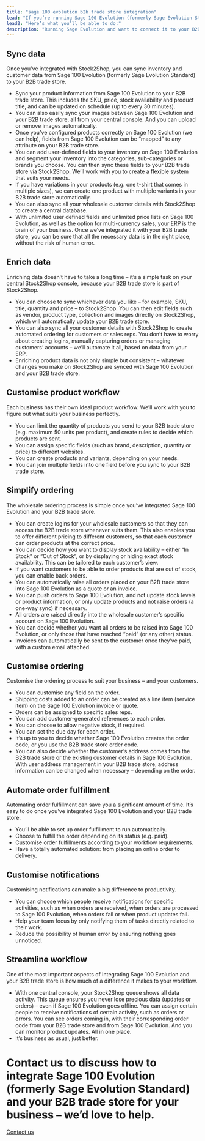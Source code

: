 ```yaml
---
title: "sage 100 evolution b2b trade store integration"
lead: "If you’re running Sage 100 Evolution (formerly Sage Evolution Standard) as your ERP and you have a Stock2Shop B2B trade store, we can easily integrate them with each other. The result? A Sage 100 Evolution B2B trade store integration: a streamlined workflow and more efficient business."
lead2: "Here’s what you’ll be able to do:"
description: "Running Sage Evolution and want to connect it to your B2B trade store? A Sage Evolution B2B trade store integration can dramatically improve your workflow, making your business run more efficiently and saving you time - and money. Find out more!"
---
```


Sync data
---------

Once you’ve integrated with Stock2Shop, you can sync inventory and customer data from Sage 100 Evolution (formerly Sage Evolution Standard) to your B2B trade store.

*   Sync your product information from Sage 100 Evolution to your B2B trade store. This includes the SKU, price, stock availability and product title, and can be updated on schedule (up to every 30 minutes).
*   You can also easily sync your images between Sage 100 Evolution and your B2B trade store, all from your central console. And you can upload or remove images automatically.
*   Once you’ve configured products correctly on Sage 100 Evolution (we can help), fields from Sage 100 Evolution can be “mapped” to any attribute on your B2B trade store.
*   You can add user-defined fields to your inventory on Sage 100 Evolution and segment your inventory into the categories, sub-categories or brands you choose. You can then sync these fields to your B2B trade store via Stock2Shop. We’ll work with you to create a flexible system that suits your needs.
*   If you have variations in your products (e.g. one t-shirt that comes in multiple sizes), we can create one product with multiple variants in your B2B trade store automatically.
*   You can also sync all your wholesale customer details with Stock2Shop to create a central database.
*   With unlimited user defined fields and unlimited price lists on Sage 100 Evolution, as well as the option for multi-currency sales, your ERP is the brain of your business. Once we’ve integrated it with your B2B trade store, you can be sure that all the necessary data is in the right place, without the risk of human error.

Enrich data
-----------

Enriching data doesn’t have to take a long time – it’s a simple task on your central Stock2Shop console, because your B2B trade store is part of Stock2Shop.

*   You can choose to sync whichever data you like – for example, SKU, title, quantity and price – to Stock2Shop. You can then edit fields such as vendor, product type, collection and images directly on Stock2Shop, which will automatically update your B2B trade store.
*   You can also sync all your customer details with Stock2Shop to create automated ordering for customers or sales reps. You don’t have to worry about creating logins, manually capturing orders or managing customers’ accounts – we’ll automate it all, based on data from your ERP.
*   Enriching product data is not only simple but consistent – whatever changes you make on Stock2Shop are synced with Sage 100 Evolution and your B2B trade store.

Customise product workflow
--------------------------

Each business has their own ideal product workflow. We’ll work with you to figure out what suits your business perfectly.

*   You can limit the quantity of products you send to your B2B trade store (e.g. maximum 50 units per product), and create rules to decide which products are sent.
*   You can assign specific fields (such as brand, description, quantity or price) to different websites.
*   You can create products and variants, depending on your needs.
*   You can join multiple fields into one field before you sync to your B2B trade store.

Simplify ordering
-----------------

The wholesale ordering process is simple once you’ve integrated Sage 100 Evolution and your B2B trade store.

*   You can create logins for your wholesale customers so that they can access the B2B trade store whenever suits them. This also enables you to offer different pricing to different customers, so that each customer can order products at the correct price.
*   You can decide how you want to display stock availability – either “In Stock” or “Out of Stock”, or by displaying or hiding exact stock availability. This can be tailored to each customer’s view.
*   If you want customers to be able to order products that are out of stock, you can enable back orders.
*   You can automatically raise all orders placed on your B2B trade store into Sage 100 Evolution as a quote or an invoice.
*   You can push orders to Sage 100 Evolution, and not update stock levels or product information, or only update products and not raise orders (a one-way sync) if necessary.
*   All orders are raised directly into the wholesale customer’s specific account on Sage 100 Evolution.
*   You can decide whether you want all orders to be raised into Sage 100 Evolution, or only those that have reached “paid” (or any other) status.
*   Invoices can automatically be sent to the customer once they’ve paid, with a custom email attached.

Customise ordering
------------------

Customise the ordering process to suit your business – and your customers.

*   You can customise any field on the order.
*   Shipping costs added to an order can be created as a line item (service item) on the Sage 100 Evolution invoice or quote.
*   Orders can be assigned to specific sales reps.
*   You can add customer-generated references to each order.
*   You can choose to allow negative stock, if required.
*   You can set the due day for each order.
*   It’s up to you to decide whether Sage 100 Evolution creates the order code, or you use the B2B trade store order code.
*   You can also decide whether the customer’s address comes from the B2B trade store or the existing customer details in Sage 100 Evolution. With user address management in your B2B trade store, address information can be changed when necessary – depending on the order.

Automate order fulfillment
--------------------------

Automating order fulfillment can save you a significant amount of time. It’s easy to do once you’ve integrated Sage 100 Evolution and your B2B trade store.

*   You’ll be able to set up order fulfillment to run automatically.
*   Choose to fulfill the order depending on its status (e.g. paid).
*   Customise order fulfillments according to your workflow requirements.
*   Have a totally automated solution: from placing an online order to delivery.

Customise notifications
-----------------------

Customising notifications can make a big difference to productivity.

*   You can choose which people receive notifications for specific activities, such as when orders are received, when orders are processed to Sage 100 Evolution, when orders fail or when product updates fail.
*   Help your team focus by only notifying them of tasks directly related to their work.
*   Reduce the possibility of human error by ensuring nothing goes unnoticed.

Streamline workflow
-------------------

One of the most important aspects of integrating Sage 100 Evolution and your B2B trade store is how much of a difference it makes to your workflow.

*   With one central console, your Stock2Shop queue shows all data activity. This queue ensures you never lose precious data (updates or orders) – even if Sage 100 Evolution goes offline. You can assign certain people to receive notifications of certain activity, such as orders or errors. You can see orders coming in, with their corresponding order code from your B2B trade store and from Sage 100 Evolution. And you can monitor product updates. All in one place.
*   It’s business as usual, just better.

Contact us to discuss how to integrate Sage 100 Evolution (formerly Sage Evolution Standard) and your B2B trade store for your business – we’d love to help.
============================================================================================================================================================

[Contact us](/contact-us "Contact Stock2Shop")

